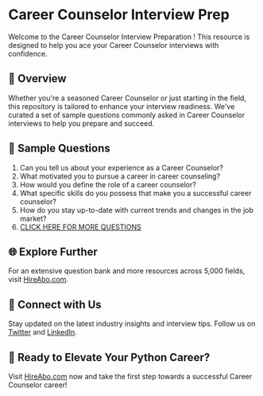 # Career Counselor Interview Prep

Welcome to the Career Counselor Interview Preparation ! This resource is designed to help you ace your Career Counselor interviews with confidence.

## 🚀 Overview

Whether you're a seasoned Career Counselor or just starting in the field, this repository is tailored to enhance your interview readiness. We've curated a set of sample questions commonly asked in Career Counselor interviews to help you prepare and succeed.

## 📝 Sample Questions

1. Can you tell us about your experience as a Career Counselor?
2. What motivated you to pursue a career in career counseling?
3. How would you define the role of a career counselor?
4. What specific skills do you possess that make you a successful career counselor?
5. How do you stay up-to-date with current trends and changes in the job market?
6. [CLICK HERE FOR MORE QUESTIONS](https://hireabo.com/job/13_1_6/Career%20Counselor)

## 🌐 Explore Further

For an extensive question bank and more resources across 5,000 fields, visit [HireAbo.com](https://www.hireabo.com).

## 📱 Connect with Us

Stay updated on the latest industry insights and interview tips. Follow us on [Twitter](https://twitter.com/hireabo) and [LinkedIn](https://www.linkedin.com/in/hire-abo-3609972a8/).

## 🚀 Ready to Elevate Your Python Career?

Visit [HireAbo.com](https://www.hireabo.com) now and take the first step towards a successful Career Counselor career!
